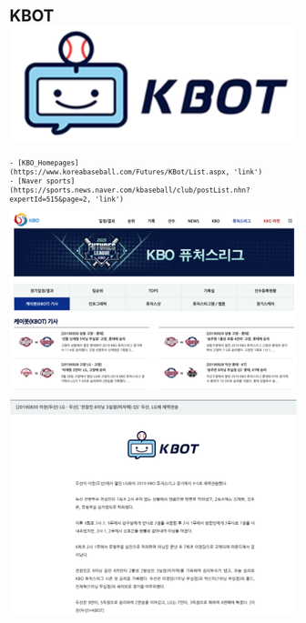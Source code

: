 # KBOT ![logo](./img/logo.png)

	- [KBO_Homepages](https://www.koreabaseball.com/Futures/KBot/List.aspx, 'link')
	- [Naver sports](https://sports.news.naver.com/kbaseball/club/postList.nhn?expertId=515&page=2, 'link')

![screensh](./img/KBO_Homepage.png)

![screensh](./img/articles.png)

